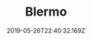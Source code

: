---
title: Blermo
date: "2019-05-26T22:40:32.169Z"
description: A concept for a web app for medical students in Nigeria
type: work
published: true
tech: Django, Django RF
---